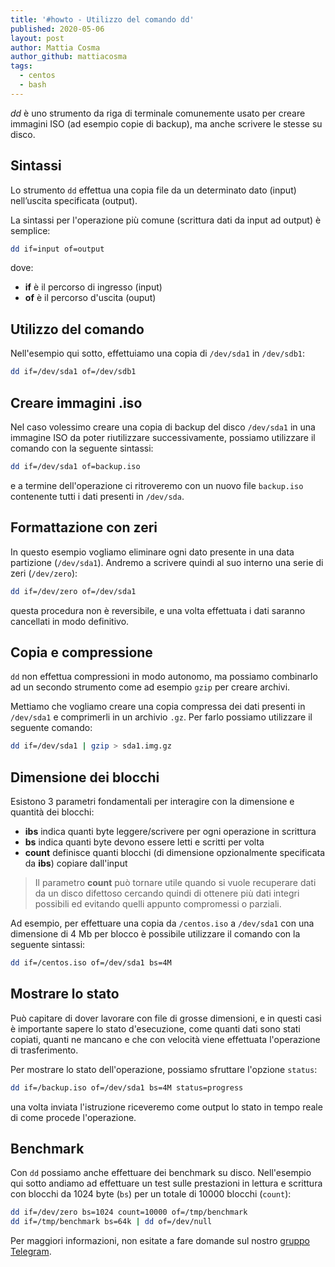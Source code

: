 ```yaml
---
title: '#howto - Utilizzo del comando dd'
published: 2020-05-06
layout: post
author: Mattia Cosma
author_github: mattiacosma
tags:
  - centos  
  - bash
---
```

*dd* è uno strumento da riga di terminale comunemente usato per creare immagini ISO (ad esempio copie di backup), ma anche scrivere le stesse su disco.

## Sintassi

Lo strumento `dd` effettua una copia file da un determinato dato (input) nell’uscita specificata (output).

La sintassi per l'operazione più comune (scrittura dati da input ad output) è semplice:

```bash
dd if=input of=output
```

dove:

- **if** è il percorso di ingresso (input)
- **of** è il percorso d'uscita (ouput)


## Utilizzo del comando

Nell'esempio qui sotto, effettuiamo una copia di `/dev/sda1` in `/dev/sdb1`:

```bash
dd if=/dev/sda1 of=/dev/sdb1
```

## Creare immagini .iso

Nel caso volessimo creare una copia di backup del disco `/dev/sda1` in una immagine ISO da poter riutilizzare successivamente, possiamo utilizzare il comando con la seguente sintassi:

```bash
dd if=/dev/sda1 of=backup.iso
```

e a termine dell'operazione ci ritroveremo con un nuovo file `backup.iso` contenente tutti i dati presenti in `/dev/sda`.

## Formattazione con zeri

In questo esempio vogliamo eliminare ogni dato presente in una data partizione (`/dev/sda1`). Andremo a scrivere quindi al suo interno una serie di zeri (`/dev/zero`):

```bash
dd if=/dev/zero of=/dev/sda1
```

questa procedura non è reversibile, e una volta effettuata i dati saranno cancellati in modo definitivo.

## Copia e compressione

`dd` non effettua compressioni in modo autonomo, ma possiamo combinarlo ad un secondo strumento come ad esempio `gzip` per creare archivi.

Mettiamo che vogliamo creare una copia compressa dei dati presenti in `/dev/sda1` e comprimerli in un archivio `.gz`. Per farlo possiamo utilizzare il seguente comando:

```bash
dd if=/dev/sda1 | gzip > sda1.img.gz
```

## Dimensione dei blocchi

Esistono 3 parametri fondamentali per interagire con la dimensione e quantità dei blocchi:

- **ibs** indica quanti byte leggere/scrivere per ogni operazione in scrittura
- **bs** indica quanti byte devono essere letti e scritti per volta
- **count** definisce quanti blocchi (di dimensione opzionalmente specificata da **ibs**) copiare dall'input

> Il parametro **count** può tornare utile quando si vuole recuperare dati da un disco difettoso cercando quindi di ottenere più dati integri possibili ed evitando quelli appunto compromessi o parziali.

Ad esempio, per effettuare una copia da `/centos.iso` a `/dev/sda1` con una dimensione di 4 Mb per blocco è possibile utilizzare il comando con la seguente sintassi:

```bash
dd if=/centos.iso of=/dev/sda1 bs=4M
```

## Mostrare lo stato

Può capitare di dover lavorare con file di grosse dimensioni, e in questi casi è importante sapere lo stato d'esecuzione, come quanti dati sono stati copiati, quanti ne mancano e che con velocità viene effettuata l'operazione di trasferimento.

Per mostrare lo stato dell'operazione, possiamo sfruttare l'opzione `status`:

```bash
dd if=/backup.iso of=/dev/sda1 bs=4M status=progress
```

una volta inviata l'istruzione riceveremo come output lo stato in tempo reale di come procede l'operazione.

## Benchmark

Con `dd` possiamo anche effettuare dei benchmark su disco. Nell'esempio qui sotto andiamo ad effettuare un test sulle prestazioni in lettura e scrittura con blocchi da 1024 byte (`bs`) per un totale di 10000 blocchi (`count`):

```bash
dd if=/dev/zero bs=1024 count=10000 of=/tmp/benchmark
dd if=/tmp/benchmark bs=64k | dd of=/dev/null
```

Per maggiori informazioni, non esitate a fare domande sul nostro [gruppo Telegram](https://t.me/linuxpeople).